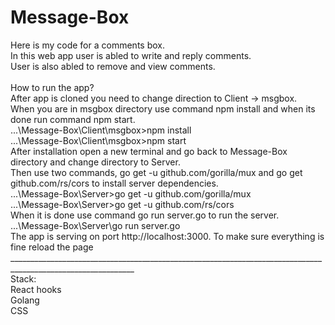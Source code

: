 # Message-Box
Here is my code for a comments box.<br>
In this web app user is abled to write and reply comments.<br>
User is also abled to remove and view comments.<br>
<br>
How to run the app?<br>
After app is cloned you need to change direction to Client -> msgbox.<br>
When you are in msgbox directory use command npm install and when its done run command npm start.<br>
...\Message-Box\Client\msgbox>npm install<br>
...\Message-Box\Client\msgbox>npm start<br>
After installation open a new terminal and go back to Message-Box directory and change directory to Server.<br>
Then use two commands, go get -u github.com/gorilla/mux and go get github.com/rs/cors to install server dependencies.<br>
...\Message-Box\Server>go get -u github.com/gorilla/mux<br>
...\Message-Box\Server>go get -u github.com/rs/cors<br>
When it is done use command go run server.go to run the server.<br>
...\Message-Box\Server\go run server.go<br>
The app is serving on port http://localhost:3000. To make sure everything is fine reload the page <br>
_____________________________________________________________________________________________________________<br>
Stack:<br>
React hooks<br>
Golang<br>
CSS


